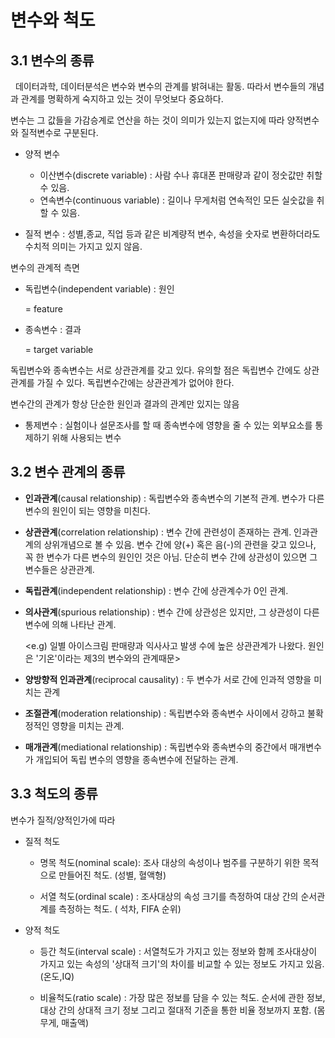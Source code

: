 # 변수와 척도

## 3.1 변수의 종류

&nbsp; 데이터과학, 데이터분석은 변수와 변수의 관계를 밝혀내는 활동. 따라서 변수들의 개념과 관계를 명확하게 숙지하고 있는 것이 무엇보다 중요하다.

변수는 그 값들을 가감승계로 연산을 하는 것이 의미가 있는지 없는지에 따라 양적변수와 질적변수로 구분된다.

- 양적 변수 
    - 이산변수(discrete variable) : 사람 수나 휴대폰 판매량과 같이 정숫값만 취할 수 있음.
    - 연속변수(continuous variable) : 길이나 무게처럼 연속적인 모든 실숫값을 취할 수 있음.

- 질적 변수 : 성별,종교, 직업 등과 같은 비계량적 변수, 속성을 숫자로 변환하더라도 수치적 의미는 가지고 있지 않음.

변수의 관계적 측면
 - 독립변수(independent variable) : 원인
 
    = feature

 - 종속변수 : 결과
    
    = target variable

독립변수와 종속변수는 서로 상관관계를 갖고 있다. 유의할 점은 독립변수 간에도 상관관계를 가질 수 있다. 독립변수간에는 상관관계가 없어야 한다.

변수간의 관계가 항상 단순한 원인과 결과의 관계만 있지는 않음
- 통제변수 : 실험이나 설문조사를 할 때 종속변수에 영향을 줄 수 있는 외부요소를 통제하기 위해 사용되는 변수

## 3.2 변수 관계의 종류

- **인과관계**(causal relationship) : 독립변수와 종속변수의 기본적 관계. 변수가 다른 변수의 원인이 되는 영향을 미친다.

- **상관관계**(correlation relationship) : 변수 간에 관련성이 존재하는 관계. 인과관계의 상위개념으로 볼 수 있음. 변수 간에 양(+) 혹은 음(-)의 관련을 갖고 있으나, 꼭 한 변수가 다른 변수의 원인인 것은 아님. 단순히 변수 간에 상관성이 있으면 그 변수들은 상관관계. 

- **독립관계**(independent relationship) : 변수 간에 상관계수가 0인 관계.

- **의사관계**(spurious relationship) : 변수 간에 상관성은 있지만, 그 상관성이 다른 변수에 의해 나타난 관계. 
    
    <e.g) 일별 아이스크림 판매량과 익사사고 발생 수에 높은 상관관계가 나왔다. 원인은 '기온'이라는 제3의 변수와의 관계때문>

- **양방향적 인과관계**(reciprocal causality) : 두 변수가 서로 간에 인과적 영향을 미치는 관계

- **조절관계**(moderation relationship) : 독립변수와 종속변수 사이에서 강하고 불확정적인 영향을 미치는 관계.

- **매개관계**(mediational relationship) : 독립변수와 종속변수의 중간에서 매개변수가 개입되어 독립 변수의 영향을 종속변수에 전달하는 관계.

## 3.3 척도의 종류
변수가 질적/양적인가에 따라
- 질적 척도
    - 명목 척도(nominal scale): 조사 대상의 속성이나 범주를 구분하기 위한 목적으로 만들어진 척도. (성별, 혈액형)

    - 서열 척도(ordinal scale) : 조사대상의 속성 크기를 측정하여 대상 간의 순서관계를 측정하는 척도. ( 석차, FIFA 순위)

- 양적 척도
    - 등간 척도(interval scale) : 서열척도가 가지고 있는 정보와 함께 조사대상이 가지고 있는 속성의 '상대적 크기'의 차이를 비교할 수 있는 정보도 가지고 있음. (온도,IQ)

    - 비율척도(ratio scale) : 가장 많은 정보를 담을 수 있는 척도. 순서에 관한 정보, 대상 간의 상대적 크기 정보 그리고 절대적 기준을 통한 비율 정보까지 포함.
    (몸무게, 매출액)
